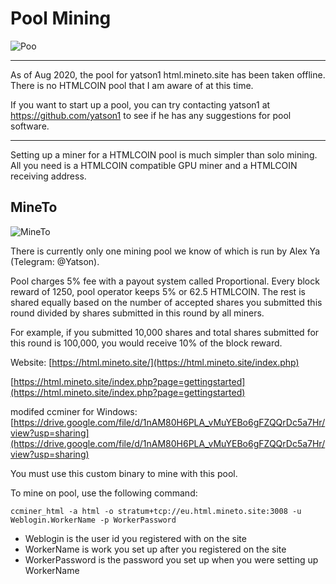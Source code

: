 # Pool Mining
![Poo](./images/pool.jpg)

----------

As of Aug 2020, the pool for yatson1 html.mineto.site has been taken offline. There is no HTMLCOIN pool that I am aware of at this time.

If you want to start up a pool, you can try contacting yatson1 at https://github.com/yatson1 to see if he has any suggestions for pool software.

----------

Setting up a miner for a HTMLCOIN pool is much simpler than solo mining. All you need is a HTMLCOIN compatible GPU miner and a HTMLCOIN receiving address. 

## MineTo

![MineTo](./images/mineto.jpg)

There is currently only one mining pool we know of which is run by Alex Ya (Telegram: @Yatson).

Pool charges 5% fee with a payout system called Proportional. Every block reward of 1250, pool operator keeps 5% or 62.5 HTMLCOIN. The rest is shared equally based on the number of accepted shares you submitted this round divided by shares submitted in this round by all miners.

For example, if you submitted 10,000 shares and total shares submitted for this round is 100,000, you would receive 10% of the block reward.

Website: [https://html.mineto.site/](https://html.mineto.site/index.php)

[https://html.mineto.site/index.php?page=gettingstarted](https://html.mineto.site/index.php?page=gettingstarted)

modifed ccminer for Windows: [https://drive.google.com/file/d/1nAM80H6PLA_vMuYEBo6gFZQQrDc5a7Hr/view?usp=sharing](https://drive.google.com/file/d/1nAM80H6PLA_vMuYEBo6gFZQQrDc5a7Hr/view?usp=sharing)

You must use this custom binary to mine with this pool.

To mine on pool, use the following command:

`ccminer_html -a html -o stratum+tcp://eu.html.mineto.site:3008 -u Weblogin.WorkerName -p WorkerPassword`

- Weblogin is the user id you registered with on the site
- WorkerName is work you set up after you registered on the site
- WorkerPassword is the password you set up when you were setting up WorkerName
